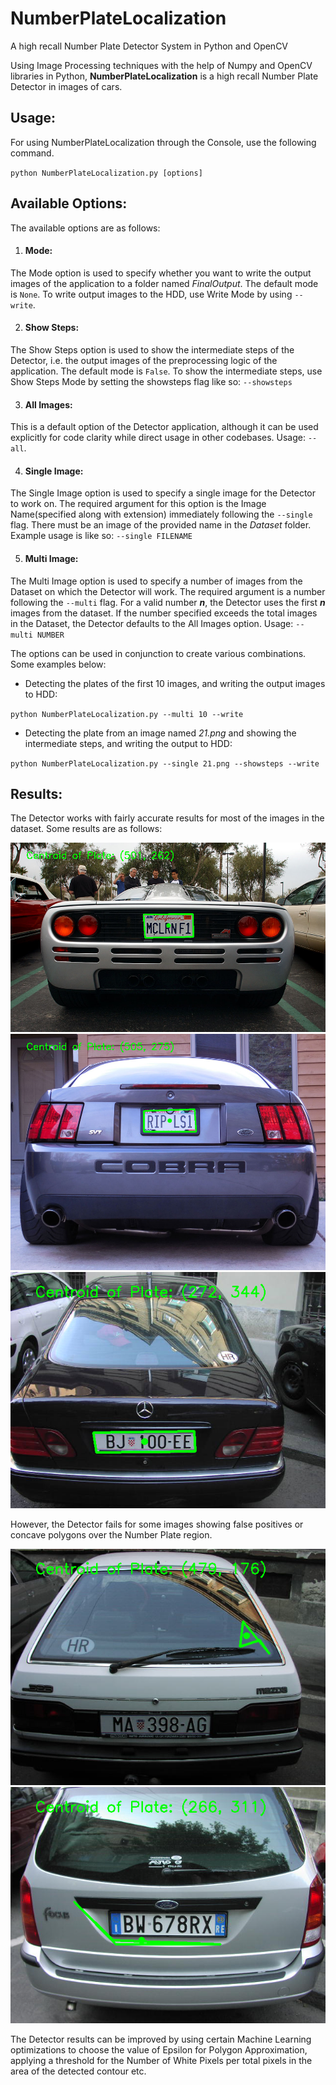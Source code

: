 # NumberPlateLocalization
A high recall Number Plate Detector System in Python and OpenCV

Using Image Processing techniques with the help of Numpy and OpenCV libraries in Python, **NumberPlateLocalization** is a high recall Number Plate Detector in images of cars.

## Usage:
For using NumberPlateLocalization through the Console, use the following command.


`python NumberPlateLocalization.py [options]`

## Available Options:
The available options are as follows:

1. #### Mode:
The Mode option is used to specify whether you want to write the output images of the application to a folder named *FinalOutput*. The default mode is `None`. To write output images to the HDD, use Write Mode by using `--write`.

2. #### Show Steps:
The Show Steps option is used to show the intermediate steps of the Detector, i.e. the output images of the preprocessing logic of the application. The default mode is `False`. To show the intermediate steps, use Show Steps Mode by setting the showsteps flag like so: `--showsteps`

3. #### All Images:
This is a default option of the Detector application, although it can be used explicitly for code clarity while direct usage in other codebases. Usage: `--all`.

4. #### Single Image:
The Single Image option is used to specify a single image for the Detector to work on. The required argument for this option is the Image Name(specified along with extension) immediately following the `--single` flag. There must be an image of the provided name in the *Dataset* folder. Example usage is like so: `--single FILENAME`

5. #### Multi Image:
The Multi Image option is used to specify a number of images from the Dataset on which the Detector will work. The required argument is a number following the `--multi` flag. For a valid number **_n_**, the Detector uses the first **_n_** images from the dataset. If the number specified exceeds the total images in the Dataset, the Detector defaults to the All Images option. Usage: `--multi NUMBER`

The options can be used in conjunction to create various combinations. Some examples below:

* Detecting the plates of the first 10 images, and writing the output images to HDD:

`python NumberPlateLocalization.py --multi 10 --write`

* Detecting the plate from an image named *_21.png_* and showing the intermediate steps, and writing the output to HDD:

`python NumberPlateLocalization.py --single 21.png --showsteps --write`

## Results:
The Detector works with fairly accurate results for most of the images in the dataset. Some results are as follows:

![Success Image 1](https://raw.githubusercontent.com/saketk21/NumberPlateLocalization/master/FinalOutput/1-detected.png)
![Success Image 2](https://raw.githubusercontent.com/saketk21/NumberPlateLocalization/master/FinalOutput/11-detected.png)
![Success Image 3](https://raw.githubusercontent.com/saketk21/NumberPlateLocalization/master/FinalOutput/12-detected.png)

However, the Detector fails for some images showing false positives or concave polygons over the Number Plate region.

![Failure Image 1](https://raw.githubusercontent.com/saketk21/NumberPlateLocalization/master/FinalOutput/9-detected.png)
![Failure Image 1](https://raw.githubusercontent.com/saketk21/NumberPlateLocalization/master/FinalOutput/18-detected.png)

The Detector results can be improved by using certain Machine Learning optimizations to choose the value of Epsilon for Polygon Approximation, applying a threshold for the Number of White Pixels per total pixels in the area of the detected contour etc.
